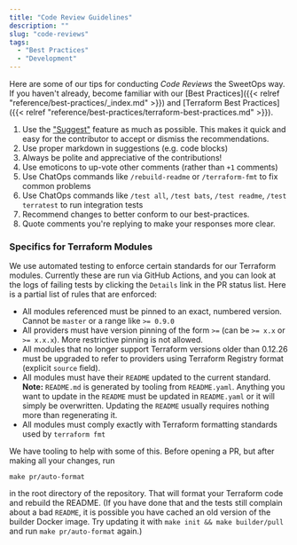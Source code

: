 ```yaml
---
title: "Code Review Guidelines"
description: ""
slug: "code-reviews"
tags:
  - "Best Practices"
  - "Development"
---
```


Here are some of our tips for conducting *Code Reviews* the SweetOps way. If you haven't already, become familiar with our [Best Practices]({{< relref "reference/best-practices/_index.md" >}}) and [Terraform Best Practices]({{< relref "reference/best-practices/terraform-best-practices.md" >}}).

1. Use the ["Suggest"](https://help.github.com/en/github/collaborating-with-issues-and-pull-requests/incorporating-feedback-in-your-pull-request) feature as much as possible. This makes it quick and easy for the contributor to accept or dismiss the recommendations.
2. Use proper markdown in suggestions (e.g. code blocks)
3. Always be polite and appreciative of the contributions!
4. Use emoticons to up-vote other comments (rather than `+1` comments)
5. Use ChatOps commands like `/rebuild-readme` or `/terraform-fmt` to fix common problems
6. Use ChatOps commands like `/test all`, `/test bats`, `/test readme`, `/test terratest` to run integration tests
7. Recommend changes to better conform to our best-practices.
8. Quote comments you're replying to make your responses more clear.



### Specifics for Terraform Modules

We use automated testing to enforce certain standards for our Terraform modules. Currently these are run via GitHub Actions, and you can look at the logs of failing tests by clicking the `Details` link in the PR status list. Here is a partial list of rules that are enforced:

- All modules referenced must be pinned to an exact, numbered version. Cannot be `master` or a range like `>= 0.9.0`
- All providers must have version pinning of the form `>=` (can be `>= x.x` or `>= x.x.x`). More restrictive pinning is not allowed.
- All modules that no longer support Terraform versions older than 0.12.26 must be upgraded to refer to providers using Terraform Registry format (explicit `source` field).
- All modules must have their `README` updated to the current standard. **Note:** `README.md` is generated by tooling from `README.yaml`. Anything you want to update in the `README` must be updated in `README.yaml` or it will simply be overwritten. Updating the `README` usually requires nothing more than regenerating it.
- All modules must comply exactly with Terraform formatting standards used by `terraform fmt`

We have tooling to help with some of this. Before opening a PR, but after making all your changes, run

```
make pr/auto-format
```

in the root directory of the repository. That will format your Terraform code and rebuild the README. (If you have done that and the tests still complain about a bad `README`, it is possible you have cached an old version of the builder Docker image. Try updating it with `make init && make builder/pull` and run `make pr/auto-format` again.)

